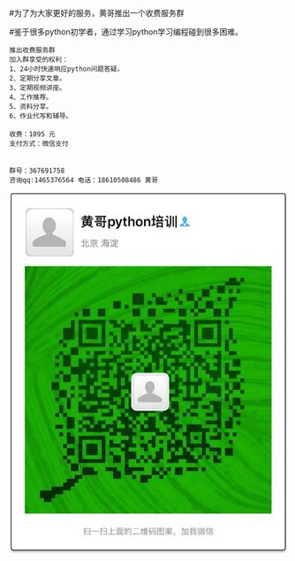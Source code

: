 #为了为大家更好的服务，黄哥推出一个收费服务群

#鉴于很多python初学者，通过学习python学习编程碰到很多困难。

    推出收费服务群
    加入群享受的权利：
    1、24小时快速响应python问题答疑。
    2、定期分享文章。
    3、定期视频讲座。
    4、工作推荐。
    5、资料分享。
    6、作业代写和辅导。

    收费：1095 元  
    支付方式：微信支付


    群号：367691758
    咨询qq:1465376564 电话：18610508486 黄哥


![](pythonpeiuxn.jpg)
